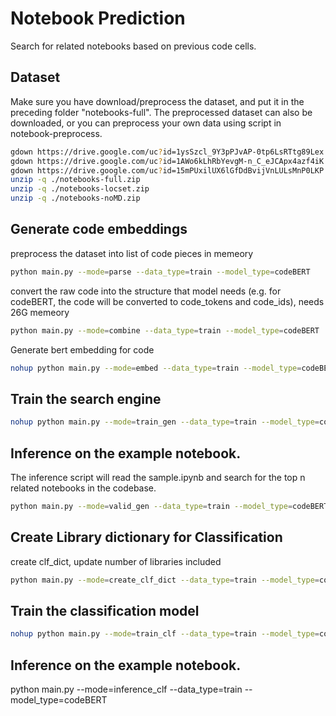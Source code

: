 # Notebook Prediction
Search for related notebooks based on previous code cells. 
## Dataset
Make sure you have download/preprocess the dataset, and put it in the preceding folder "notebooks-full".
The preprocessed dataset can also be downloaded, or you can preprocess your own data using script in notebook-preprocess.
```sh
gdown https://drive.google.com/uc?id=1ysSzcl_9Y3pPJvAP-0tp6LsRTtg89Lex
gdown https://drive.google.com/uc?id=1AWo6kLhRbYevgM-n_C_eJCApx4azf4iK
gdown https://drive.google.com/uc?id=15mPUxilUX6lGfDdBvijVnLULsMnP0LKP
unzip -q ./notebooks-full.zip 
unzip -q ./notebooks-locset.zip 
unzip -q ./notebooks-noMD.zip 
```
## Generate code embeddings
preprocess the dataset into list of code pieces in memeory
```sh
python main.py --mode=parse --data_type=train --model_type=codeBERT
```
convert the raw code into the structure that model needs (e.g. for codeBERT, the code will be converted to code_tokens and code_ids), needs 26G memeory
```sh
python main.py --mode=combine --data_type=train --model_type=codeBERT
```
Generate bert embedding for code
```sh
nohup python main.py --mode=embed --data_type=train --model_type=codeBERT &
```
## Train the search engine
```sh
nohup python main.py --mode=train_gen --data_type=train --model_type=codeBERT &
```
## Inference on the example notebook.
The inference script will read the sample.ipynb and search for the top n related notebooks in the codebase.
```sh
python main.py --mode=valid_gen --data_type=train --model_type=codeBERT
```
## Create Library dictionary for Classification
create clf_dict, update number of libraries included
```sh
python main.py --mode=create_clf_dict --data_type=train --model_type=codeBERT
```
## Train the classification model
```sh
nohup python main.py --mode=train_clf --data_type=train --model_type=codeBERT &
```
## Inference on the example notebook.
python main.py --mode=inference_clf --data_type=train --model_type=codeBERT
